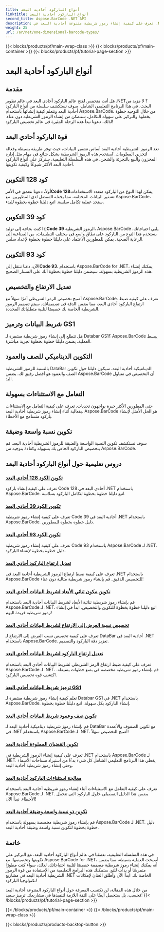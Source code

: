 ```yaml
---
title: أنواع الباركود أحادية البعد
linktitle: أنواع الباركود أحادية البعد
second_title: Aspose.BarCode .NET API
description: تعرف على كيفية إنشاء رموز شريطية متنوعة أحادية البعد في .NET باستخدام Aspose.BarCode. أدلة خطوة بخطوة لإنشاء الباركود وتخصيصه.
weight: 25
url: /ar/net/one-dimensional-barcode-types/
---
```


{{< blocks/products/pf/main-wrap-class >}}
{{< blocks/products/pf/main-container >}}
{{< blocks/products/pf/tutorial-page-section >}}

# أنواع الباركود أحادية البعد


## مقدمة

هل أنت متحمس لفتح عالم الباركود أحادي البعد في عالم تطوير .NET؟ لا مزيد من البحث. في هذا البرنامج التعليمي الشامل، سوف نستكشف سلسلة من أنواع الباركود أحادية البعد ونتعلم كيفية إنشائها باستخدام Aspose.BarCode. من خلال التوجيه خطوة بخطوة والتركيز على سهولة التكامل، ستتمكن من إنشاء الرموز الشريطية دون عناء. لذلك، دعونا نبدأ هذه الرحلة المثيرة في عالم تخصيص الباركود!

## قوة الباركود أحادي البعد

تعد الرموز الشريطية أحادية البعد أساس تشفير البيانات، حيث توفر طريقة بسيطة وفعالة لتخزين المعلومات. تُستخدم هذه الرموز الشريطية بشكل شائع في مهام مثل إدارة المخزون والبيع بالتجزئة والشحن. في هذه السلسلة التعليمية، سنركز على أنواع الباركود أحادية البعد الأكثر شيوعًا وكيفية تكوينها.

## كود 128 التكوين

 أولاً، دعونا نتعمق في الأمر**Code 128**يمكن لهذا النوع من الباركود متعدد الاستخدامات تشفير البيانات المختلفة، مما يجعله المفضل لدى المطورين. مع Aspose.BarCode، ستجد عملية تكامل سلسة. اتبع دليلنا خطوة بخطوة للبدء.

## كود 39 التكوين

 إذا كنت بحاجة إلى توليد**Code 39** الرموز الشريطية، Aspose.BarCode يلبي احتياجاتك. يستخدم هذا النوع من الباركود على نطاق واسع في مختلف التطبيقات، من الصناعية إلى الرعاية الصحية. يمكن للمطورين الاعتماد على دليلنا خطوة بخطوة لإعداد سلس.

## كود 93 التكوين

 الآن، دعنا ننتقل إلى**Code 93**. باستخدام Aspose.BarCode for .NET، يمكنك إنشاء هذه الرموز الشريطية بسهولة. سيضمن دليلنا خطوة بخطوة أنك على المسار الصحيح.

## تعديل الارتفاع والتخصيص

أصبح تخصيص الرمز الشريطي أمرًا سهلاً مع Aspose.BarCode. تعرف على كيفية ضبط ارتفاع الباركود أحادي البعد، مما يضمن الدقة في تصميماتك. سيتم تصميم الرموز الشريطية الخاصة بك خصيصًا لتلبية متطلباتك المحددة.

## شريط البيانات وترميز GS1

هل تتطلع إلى إنشاء رموز شريطية مشفرة لـ Databar GS1؟ Aspose.BarCode يبسط العملية. يضمن دليلنا خطوة بخطوة تجربة مباشرة.

## التكوين الديناميكي للصف والعمود

بالنسبة للرموز الشريطية DataBar الديناميكية أحادية البعد، سيكون دليلنا حول تكوين الصف والعمود هو أفضل رفيق لك. يضمن Aspose.BarCode أن التخصيص في متناول اليد.

## التعامل مع الاستثناءات بسهولة

حتى المطورين الأكثر خبرة يواجهون تحديات. تعرف على كيفية التعامل مع الاستثناءات بفعالية أثناء إنشاء رموز شريطية أحادية البعد. Aspose.BarCode هو الحل الأمثل لإنشاء باركود متسامح مع الأخطاء.

## تكوين نسبة واسعة وضيقة

سوف نستكشف تكوين النسبة الواسعة والضيقة للرموز الشريطية أحادية البعد. قم بتخصيص الباركود الخاص بك بسهولة وكفاءة بتوجيه من Aspose.BarCode.
## دروس تعليمية حول أنواع الباركود أحادية البعد
### [تكوين الكود 128 أحادي البعد](./one-dimensional-code-128-configuration/)
تعرف على كيفية إنشاء باركود Code 128 أحادي البعد في .NET باستخدام Aspose.BarCode. اتبع دليلنا خطوة بخطوة لتكامل الباركود بسلاسة.
### [تكوين الكود 39 أحادي البعد](./one-dimensional-code-39-configuration/)
تعرف على كيفية إنشاء رموز شريطية Code 39 أحادية البعد في .NET باستخدام Aspose.BarCode. دليل خطوة بخطوة للمطورين.
### [تكوين الكود 93 أحادي البعد](./one-dimensional-code-93-configuration/)
تعرف على كيفية إنشاء رموز شريطية Code 93 باستخدام Aspose.BarCode لـ .NET. دليل خطوة بخطوة لإنشاء الباركود.
### [تعديل ارتفاع الباركود أحادي البعد](./one-dimensional-barcode-height-adjustment/)
تعرف على كيفية ضبط ارتفاع الرموز الشريطية أحادية البعد في .NET باستخدام Aspose.BarCode للتخصيص الدقيق. قم بإنشاء رموز شريطية مثالية دون عناء!
### [تكوين مكون ثنائي الأبعاد لشريط البيانات أحادي البعد](./one-dimensional-databar-2d-component-configuration/)
قم بإنشاء رموز شريطية ثنائية الأبعاد لشريط البيانات أحادية البعد باستخدام Aspose.BarCode لـ .NET. اتبع دليلنا خطوة بخطوة للتكوين والتخصيص. ابدأ في إنشاء رموز شريطية فريدة اليوم!
### [تخصيص نسبة العرض إلى الارتفاع لشريط البيانات أحادي البعد](./one-dimensional-databar-aspect-ratio-customization/)
تعرف على كيفية تخصيص نسب العرض إلى الارتفاع لـ DataBar أحادية البعد في .NET باستخدام Aspose.BarCode. تعزيز دقة الباركود والتصميم.
### [تعديل ارتفاع الباركود لشريط البيانات أحادي البعد](./one-dimensional-databar-barcode-height-adjustment/)
تعرف على كيفية ضبط ارتفاع الرمز الشريطي لشريط البيانات أحادي البعد باستخدام Aspose.BarCode لـ .NET. قم بإنشاء رموز شريطية مخصصة في بضع خطوات بسيطة. اكتشف قوة تخصيص الباركود.
### [ترميز شريط البيانات أحادي البعد GS1](./one-dimensional-databar-gs1-encoding/)
تعلم كيفية إنشاء رموز شريطية مشفرة لـ Databar GS1 في .NET باستخدام Aspose.BarCode. إنشاء الباركود بكل سهولة. اتبع دليلنا خطوة بخطوة.
### [تكوين صف وعمود شريط البيانات أحادي البعد](./one-dimensional-databar-row-column-configuration/)
قم بإنشاء رموز شريطية ديناميكية أحادية البعد لـ DataBar مع تكوين الصفوف والأعمدة في .NET باستخدام Aspose.BarCode لـ .NET. أصبح التخصيص سهلاً!
### [تكوين القضبان المملوءة أحادية البعد](./one-dimensional-filled-bars-configuration/)
تعرف على كيفية إنشاء الرموز الشريطية في .NET باستخدام Aspose.BarCode لـ .NET. يغطي هذا البرنامج التعليمي الشامل كل شيء بدءًا من استيراد مساحات الأسماء وحتى إنشاء رموز شريطية أحادية البعد. 
### [معالجة استثناءات الباركود أحادية البعد](./one-dimensional-barcode-exception-handling/)
تعرف على كيفية التعامل مع الاستثناءات أثناء إنشاء رموز شريطية أحادية البعد باستخدام Aspose.BarCode لـ .NET. يضمن هذا الدليل التفصيلي حلول الباركود التي تتحمل الأخطاء. نبدأ الآن!
### [تكوين ذو نسبة واسعة وضيقة أحادية البعد](./one-dimensional-wide-narrow-ratio-configuration/)
قم بإنشاء رموز شريطية مخصصة بسهولة باستخدام Aspose.BarCode لـ .NET. دليل خطوة بخطوة لتكوين نسبة واسعة وضيقة أحادية البعد.

## خاتمة

في هذه السلسلة التعليمية، تعمقنا في عالم أنواع الباركود أحادية البعد، مع التركيز على تكوينها وتخصيصها. مع Aspose.BarCode for .NET، أصبحت العملية بسيطة، مما يضمن أنه يمكنك إنشاء رموز شريطية مصممة خصيصًا لتلبية احتياجاتك. لذلك، سواء كنت مطورًا متمرسًا أو بدأت للتو، ستمكنك هذه البرامج التعليمية من الاستفادة من قوة الرموز الشريطية أحادية البعد في مشاريع .NET الخاصة بك. ابدأ الآن وأطلق العنان لإمكانات تكنولوجيا الباركود!

من خلال هذه المقالة، لن تكتسب المعرفة حول أنواع الباركود المتنوعة أحادية البعد فحسب، بل ستحصل أيضًا على الثقة اللازمة لتنفيذها في مشاريعك. ترميز سعيد!
{{< /blocks/products/pf/tutorial-page-section >}}

{{< /blocks/products/pf/main-container >}}
{{< /blocks/products/pf/main-wrap-class >}}

{{< blocks/products/products-backtop-button >}}
